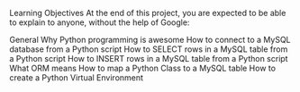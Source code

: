 Learning Objectives At the end of this project, you are expected to be able to explain to anyone, without the help of Google:

General Why Python programming is awesome How to connect to a MySQL database from a Python script How to SELECT rows in a MySQL table from a Python script How to INSERT rows in a MySQL table from a Python script What ORM means How to map a Python Class to a MySQL table How to create a Python Virtual Environment
